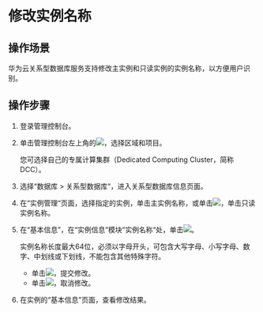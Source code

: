 # 修改实例名称<a name="TOPIC_0142028523"></a>

## 操作场景<a name="section241540814823"></a>

华为云关系型数据库服务支持修改主实例和只读实例的实例名称，以方便用户识别。

## 操作步骤<a name="section45421719172826"></a>

1.  登录管理控制台。
2.  单击管理控制台左上角的![](figures/image_0142028501.png)，选择区域和项目。

    您可选择自己的专属计算集群（Dedicated Computing Cluster，简称DCC）。

3.  选择“数据库  \>  关系型数据库“，进入关系型数据库信息页面。
4.  在“实例管理“页面，选择指定的实例，单击主实例名称，或单击![](figures/image_0142028673.png)，单击只读实例名称。
5.  在“基本信息”，在“实例信息“模块“实例名称“处，单击![](figures/image_0142028600.png)。

    实例名称长度最大64位，必须以字母开头，可包含大写字母、小写字母、数字、中划线或下划线，不能包含其他特殊字符。

    -   单击![](figures/image_0142028576.png)，提交修改。
    -   单击![](figures/image_0142028632.png)，取消修改。

6.  在实例的“基本信息”页面，查看修改结果。

